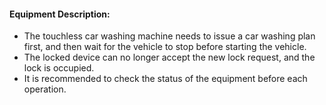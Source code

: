 #### Equipment Description:
- The touchless car washing machine needs to issue a car washing plan first, and then wait for the vehicle to stop before starting the vehicle.
- The locked device can no longer accept the new lock request, and the lock is occupied.
- It is recommended to check the status of the equipment before each operation.